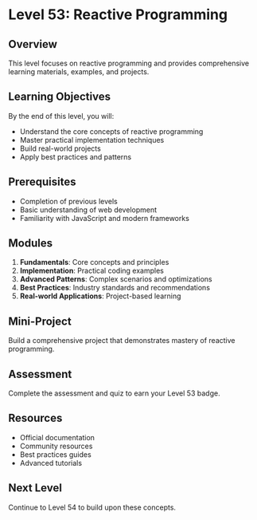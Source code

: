 # Level 53: Reactive Programming

## Overview
This level focuses on reactive programming and provides comprehensive learning materials, examples, and projects.

## Learning Objectives
By the end of this level, you will:
- Understand the core concepts of reactive programming
- Master practical implementation techniques
- Build real-world projects
- Apply best practices and patterns

## Prerequisites
- Completion of previous levels
- Basic understanding of web development
- Familiarity with JavaScript and modern frameworks

## Modules
1. **Fundamentals**: Core concepts and principles
2. **Implementation**: Practical coding examples
3. **Advanced Patterns**: Complex scenarios and optimizations
4. **Best Practices**: Industry standards and recommendations
5. **Real-world Applications**: Project-based learning

## Mini-Project
Build a comprehensive project that demonstrates mastery of reactive programming.

## Assessment
Complete the assessment and quiz to earn your Level 53 badge.

## Resources
- Official documentation
- Community resources
- Best practices guides
- Advanced tutorials

## Next Level
Continue to Level 54 to build upon these concepts.
